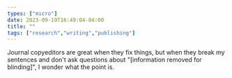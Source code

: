 ```yaml
---
types: ["micro"]
date: 2023-09-19T16:49:04-04:00
title: ""
tags: ["research","writing","publishing"]
---
```

Journal copyeditors are great when they fix things, but when they break my sentences and don't ask questions about "[information removed for blinding]", I wonder what the point is.
